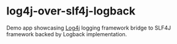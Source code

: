 # log4j-over-slf4j-logback

Demo app showcasing [Log4j](https://en.wikipedia.org/wiki/Log4j) logging framework
bridge to SLF4J framework
backed by Logback implementation.
